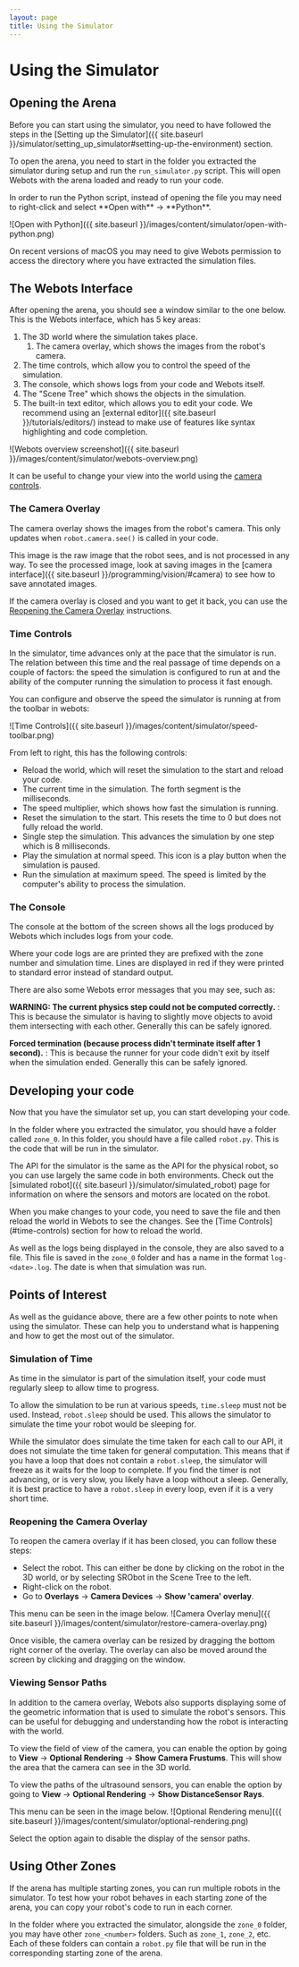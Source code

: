 ```yaml
---
layout: page
title: Using the Simulator
---
```


Using the Simulator
===================

## Opening the Arena

Before you can start using the simulator, you need to have followed the steps in the [Setting up the Simulator]({{ site.baseurl }}/simulator/setting_up_simulator#setting-up-the-environment) section.

To open the arena, you need to start in the folder you extracted the simulator during setup and run the `run_simulator.py` script.
This will open Webots with the arena loaded and ready to run your code.

<div class="info" markdown="1">
In order to run the Python script, instead of opening the file you may need to right-click and select **Open with** &rarr; **Python**.

![Open with Python]({{ site.baseurl }}/images/content/simulator/open-with-python.png)
</div>

<div class="info">
On recent versions of macOS you may need to give Webots permission to access the directory where you have extracted the simulation files.
</div>

## The Webots Interface

After opening the arena, you should see a window similar to the one below.
This is the Webots interface, which has 5 key areas:

1. The 3D world where the simulation takes place.
    1. The camera overlay, which shows the images from the robot's camera.
2. The time controls, which allow you to control the speed of the simulation.
3. The console, which shows logs from your code and Webots itself.
4. The "Scene Tree" which shows the objects in the simulation.
5. The built-in text editor, which allows you to edit your code. We recommend using an [external editor]({{ site.baseurl }}/tutorials/editors/) instead to make use of features like syntax highlighting and code completion.

![Webots overview screenshot]({{ site.baseurl }}/images/content/simulator/webots-overview.png)

It can be useful to change your view into the world using the [camera controls](https://www.cyberbotics.com/doc/guide/the-3d-window#navigation-in-the-scene).

### The Camera Overlay

The camera overlay shows the images from the robot's camera.
This only updates when `robot.camera.see()` is called in your code.

This image is the raw image that the robot sees, and is not processed in any way.
To see the processed image, look at saving images in the [camera interface]({{ site.baseurl }}/programming/vision/#camera) to see how to save annotated images.

If the camera overlay is closed and you want to get it back, you can use the [Reopening the Camera Overlay](#reopening-the-camera-overlay) instructions.

### Time Controls

In the simulator, time advances only at the pace that the simulator is run.
The relation between this time and the real passage of time depends on a couple of factors:
the speed the simulation is configured to run at and the ability of the computer running the simulation to process it fast enough.

You can configure and observe the speed the simulator is running at from the toolbar in webots:

![Time Controls]({{ site.baseurl }}/images/content/simulator/speed-toolbar.png)

From left to right, this has the following controls:
- Reload the world, which will reset the simulation to the start and reload your code.
- The current time in the simulation. The forth segment is the milliseconds.
- The speed multiplier, which shows how fast the simulation is running.
- Reset the simulation to the start. This resets the time to 0 but does not fully reload the world.
- Single step the simulation. This advances the simulation by one step which is 8 milliseconds.
- Play the simulation at normal speed. This icon is a play button when the simulation is paused.
- Run the simulation at maximum speed. The speed is limited by the computer's ability to process the simulation.

### The Console

The console at the bottom of the screen shows all the logs produced by Webots which includes logs from your code.

Where your code logs are are printed they are prefixed with the zone number and simulation time.
Lines are displayed in red if they were printed to standard error instead of standard output.

There are also some Webots error messages that you may see, such as:

**WARNING: The current physics step could not be computed correctly.**
:   This is because the simulator is having to slightly move objects to avoid them intersecting with each other. Generally this can be safely ignored.

**Forced termination (because process didn't terminate itself after 1 second).**
:   This is because the runner for your code didn't exit by itself when the simulation ended. Generally this can be safely ignored.

## Developing your code

Now that you have the simulator set up, you can start developing your code.

In the folder where you extracted the simulator, you should have a folder called `zone_0`.
In this folder, you should have a file called `robot.py`.
This is the code that will be run in the simulator.

The API for the simulator is the same as the API for the physical robot, so you can use largely the same code in both environments. Check out the [simulated robot]({{ site.baseurl }}/simulator/simulated_robot) page for information on where the sensors and motors are located on the robot.

<div class="info" markdown="1">
When you make changes to your code, you need to save the file and then reload the world in Webots to see the changes.
See the [Time Controls](#time-controls) section for how to reload the world.
</div>

As well as the logs being displayed in the console, they are also saved to a file.
This file is saved in the `zone_0` folder and has a name in the format `log-<date>.log`.
The date is when that simulation was run.

## Points of Interest

As well as the guidance above, there are a few other points to note when using the simulator.
These can help you to understand what is happening and how to get the most out of the simulator.

### Simulation of Time

As time in the simulator is part of the simulation itself, your code must regularly sleep to allow time to progress.

To allow the simulation to be run at various speeds, `time.sleep` must not be used.
Instead, `robot.sleep` should be used.
This allows the simulator to simulate the time your robot would be sleeping for.

While the simulator does simulate the time taken for each call to our API, it does not simulate the time taken for general computation.
This means that if you have a loop that does not contain a `robot.sleep`, the simulator will freeze as it waits for the loop to complete.
If you find the timer is not advancing, or is very slow, you likely have a loop without a sleep.
Generally, it is best practice to have a `robot.sleep` in every loop, even if it is a very short time.

### Reopening the Camera Overlay

To reopen the camera overlay if it has been closed, you can follow these steps:
- Select the robot. This can either be done by clicking on the robot in the 3D world, or by selecting SRObot in the Scene Tree to the left.
- Right-click on the robot.
- Go to **Overlays** &rarr; **Camera Devices** &rarr; **Show 'camera' overlay**.

This menu can be seen in the image below.
![Camera Overlay menu]({{ site.baseurl }}/images/content/simulator/restore-camera-overlay.png)

Once visible, the camera overlay can be resized by dragging the bottom right corner of the overlay.
The overlay can also be moved around the screen by clicking and dragging on the window.

### Viewing Sensor Paths

In addition to the camera overlay, Webots also supports displaying some of the geometric information that is used to simulate the robot's sensors.
This can be useful for debugging and understanding how the robot is interacting with the world.

To view the field of view of the camera, you can enable the option by going to **View** &rarr; **Optional Rendering** &rarr; **Show Camera Frustums**.
This will show the area that the camera can see in the 3D world.

To view the paths of the ultrasound sensors, you can enable the option by going to **View** &rarr; **Optional Rendering** &rarr; **Show DistanceSensor Rays**.

This menu can be seen in the image below.
![Optional Rendering menu]({{ site.baseurl }}/images/content/simulator/optional-rendering.png)

Select the option again to disable the display of the sensor paths.

## Using Other Zones

If the arena has multiple starting zones, you can run multiple robots in the simulator.
To test how your robot behaves in each starting zone of the arena, you can copy your robot's code to run in each corner.

In the folder where you extracted the simulator, alongside the `zone_0` folder, you may have other `zone_<number>` folders.
Such as `zone_1`, `zone_2`, etc.
Each of these folders can contain a `robot.py` file that will be run in the corresponding starting zone of the arena.
